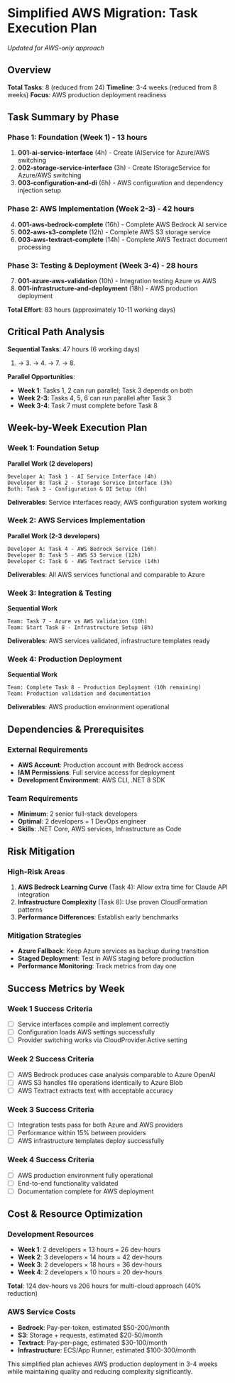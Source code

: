 # Simplified AWS Migration: Task Execution Plan
*Updated for AWS-only approach*

## Overview
**Total Tasks**: 8 (reduced from 24)
**Timeline**: 3-4 weeks (reduced from 8 weeks)
**Focus**: AWS production deployment readiness

## Task Summary by Phase

### Phase 1: Foundation (Week 1) - 13 hours
1. **001-ai-service-interface** (4h) - Create IAIService for Azure/AWS switching
2. **002-storage-service-interface** (3h) - Create IStorageService for Azure/AWS switching
3. **003-configuration-and-di** (6h) - AWS configuration and dependency injection setup

### Phase 2: AWS Implementation (Week 2-3) - 42 hours
4. **001-aws-bedrock-complete** (16h) - Complete AWS Bedrock AI service
5. **002-aws-s3-complete** (12h) - Complete AWS S3 storage service
6. **003-aws-textract-complete** (14h) - Complete AWS Textract document processing

### Phase 3: Testing & Deployment (Week 3-4) - 28 hours
7. **001-azure-aws-validation** (10h) - Integration testing Azure vs AWS
8. **001-infrastructure-and-deployment** (18h) - AWS production deployment

**Total Effort**: 83 hours (approximately 10-11 working days)

## Critical Path Analysis
**Sequential Tasks**: 47 hours (6 working days)
1. → 3. → 4. → 7. → 8.

**Parallel Opportunities**:
- **Week 1**: Tasks 1, 2 can run parallel; Task 3 depends on both
- **Week 2-3**: Tasks 4, 5, 6 can run parallel after Task 3
- **Week 3-4**: Task 7 must complete before Task 8

## Week-by-Week Execution Plan

### Week 1: Foundation Setup
**Parallel Work (2 developers)**
```
Developer A: Task 1 - AI Service Interface (4h)
Developer B: Task 2 - Storage Service Interface (3h)
Both: Task 3 - Configuration & DI Setup (6h)
```
**Deliverables**: Service interfaces ready, AWS configuration system working

### Week 2: AWS Services Implementation
**Parallel Work (2-3 developers)**
```
Developer A: Task 4 - AWS Bedrock Service (16h)
Developer B: Task 5 - AWS S3 Service (12h)
Developer C: Task 6 - AWS Textract Service (14h)
```
**Deliverables**: All AWS services functional and comparable to Azure

### Week 3: Integration & Testing
**Sequential Work**
```
Team: Task 7 - Azure vs AWS Validation (10h)
Team: Start Task 8 - Infrastructure Setup (8h)
```
**Deliverables**: AWS services validated, infrastructure templates ready

### Week 4: Production Deployment
**Sequential Work**
```
Team: Complete Task 8 - Production Deployment (10h remaining)
Team: Production validation and documentation
```
**Deliverables**: AWS production environment operational

## Dependencies & Prerequisites

### External Requirements
- **AWS Account**: Production account with Bedrock access
- **IAM Permissions**: Full service access for deployment
- **Development Environment**: AWS CLI, .NET 8 SDK

### Team Requirements
- **Minimum**: 2 senior full-stack developers
- **Optimal**: 2 developers + 1 DevOps engineer
- **Skills**: .NET Core, AWS services, Infrastructure as Code

## Risk Mitigation

### High-Risk Areas
1. **AWS Bedrock Learning Curve** (Task 4): Allow extra time for Claude API integration
2. **Infrastructure Complexity** (Task 8): Use proven CloudFormation patterns
3. **Performance Differences**: Establish early benchmarks

### Mitigation Strategies
- **Azure Fallback**: Keep Azure services as backup during transition
- **Staged Deployment**: Test in AWS staging before production
- **Performance Monitoring**: Track metrics from day one

## Success Metrics by Week

### Week 1 Success Criteria
- [ ] Service interfaces compile and implement correctly
- [ ] Configuration loads AWS settings successfully
- [ ] Provider switching works via CloudProvider.Active setting

### Week 2 Success Criteria
- [ ] AWS Bedrock produces case analysis comparable to Azure OpenAI
- [ ] AWS S3 handles file operations identically to Azure Blob
- [ ] AWS Textract extracts text with acceptable accuracy

### Week 3 Success Criteria
- [ ] Integration tests pass for both Azure and AWS providers
- [ ] Performance within 15% between providers
- [ ] AWS infrastructure templates deploy successfully

### Week 4 Success Criteria
- [ ] AWS production environment fully operational
- [ ] End-to-end functionality validated
- [ ] Documentation complete for AWS deployment

## Cost & Resource Optimization

### Development Resources
- **Week 1**: 2 developers × 13 hours = 26 dev-hours
- **Week 2**: 3 developers × 14 hours = 42 dev-hours
- **Week 3**: 2 developers × 18 hours = 36 dev-hours
- **Week 4**: 2 developers × 10 hours = 20 dev-hours

**Total**: 124 dev-hours vs 206 hours for multi-cloud approach (40% reduction)

### AWS Service Costs
- **Bedrock**: Pay-per-token, estimated $50-200/month
- **S3**: Storage + requests, estimated $20-50/month
- **Textract**: Pay-per-page, estimated $30-100/month
- **Infrastructure**: ECS/App Runner, estimated $100-300/month

This simplified plan achieves AWS production deployment in 3-4 weeks while maintaining quality and reducing complexity significantly.